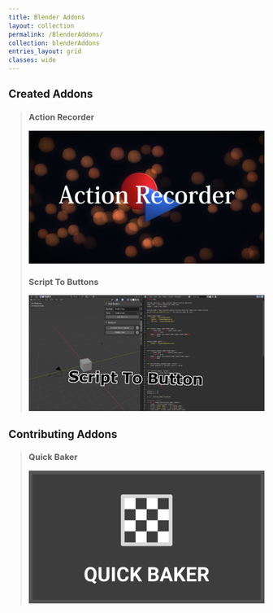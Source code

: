 ```yaml
---
title: Blender Addons
layout: collection
permalink: /BlenderAddons/
collection: blenderAddons
entries_layout: grid
classes: wide
---
```


## Created Addons
>
> ### Action Recorder
>
> [![Action Recorder](/assets/images/ActRec.png)](ActionRecorder.html)
>
> ### Script To Buttons
>
> [![Script To Buttons](/assets/images/ScriptToButton.png)](ScriptToButton.html)

## Contributing Addons
>
> ### Quick Baker
>
> [![Quick Baker](/assets/images/Quick%20Baker.png)](https://blendermarket.com/products/quick-baker)
